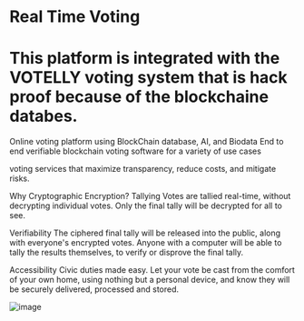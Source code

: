 # Real Time Voting

# This platform is integrated with the VOTELLY voting system that is hack proof because of the blockchaine databes.

Online voting platform using BlockChain database, AI, and Biodata End to end verifiable blockchain voting software for a variety of use cases

voting services that maximize transparency, reduce costs, and mitigate risks.

Why Cryptographic Encryption? Tallying Votes are tallied real-time, without decrypting individual votes. Only the final tally will be decrypted for all to see.

Verifiability The ciphered final tally will be released into the public, along with everyone's encrypted votes. Anyone with a computer will be able to tally the results themselves, to verify or disprove the final tally.

Accessibility Civic duties made easy. Let your vote be cast from the comfort of your own home, using nothing but a personal device, and know they will be securely delivered, processed and stored.


![image](https://homepesa.com/images/2023-03-m7.jpeg)

